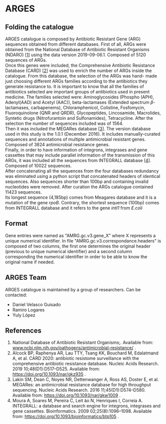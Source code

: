 # ARGES
## Folding the catalogue<br/>
ARGES catalogue is composed by Antibiotic Resistant Gene (ARG) sequences obtained from different 
databases. 
First of all, ARGs were obtained from the National Database of 
Antibiotic Resistant Organisms (NDARO) \[[1](#NDARO)\] using the data version 2019-09-06.1. Composed of 5120 sequences of ARGs.<br/>
Once this genes were included, the Comprehensive Antibiotic Resistance 
Database (CARD) \[[2](#CARD)\] was used to enrich the number of ARGs inside 
the catalogue. From this database, the selection of the ARGs was hand-
made just choosing different ARGs families according to the antibiotics they 
generate resistance to. It is important to know that all the families of 
antibiotics selected are important groups of antibiotics used in present 
medicine. The families selected were: Aminoglycosides (Phospho (APH), 
Adenyl(AAD) and Acetyl (AAC)), beta-lactamases (Extended spectrum 
$\beta$-lactamases, carbapenems), Chloramphenicol, Colistine, Fosfomycin,
Fluoroquinolone (QNR and QRDR), Glycopeptides, Lincosamide, Macrolides, 
Syntetic drugs (Nitrofurantoin and Sulfonamides), Tetracycline. After the 
selection the number of sequences included was of 1564.<br/>
Then it was included the MEGARes database \[[3](#MEGARes)\]. The version 
database used in this study is the 1.0.1 (December 2016). It includes 
manually-curated sequences and annotations of multiple antimicrobial 
resistant genes. Composed of 3824 antimicrobial resistance genes.<br/>
Finally, in order to have information of integrons, integrases and gene 
cassettes that may include parallel information of the transmission of this 
ARGs, it was included all the sequences from INTEGRALL database 
\[[4](#INTEGRALL)\]. Composed of 10022 sequences.<br/>
After concatenating all the sequences from the four databases redundancy 
was eliminated using a python script that concatenated headers of identical sequences. Also sequences shorter than 100bp and containing invalid nucleotides were removed. After curation the 
ARGs catalogue contained 11423 sequences.<br/>
Its longest sequence (4,185bp) comes from Meagares database and it is a mutation of the gene *rpoB*. Contrary, the shortest sequence (100bp) comes from INTEGRALL database and it refers to the gene *intI1* from *E.coli*
## Format<br/>
Gene entries were named as "AMRG.gc.v3.gene_X" where X represents a unique numerical identifier. In file "AMRG.gc.v3.correspondance.headers" is composed of two columns, the first one determines the original header (previous to unique numerical identifier) and a second column corresponding the numerical identifier in order to be able to know the original name if needed.
## ARGES Team<br/>
ARGES catalogue is maintained by a group of researchers. Can be contacted:
- Daniel Velasco Guisado
- Ramiro Logares
- Yuly López
## References<br/>
1. <a name="NDARO"></a>National Database of Antibiotic Resistant Organisms;.  Available from:
www.ncbi.nlm.nih.gov/pathogens/antimicrobial-resistance/
.
2. <a name="CARD"></a>Alcock BP, Raphenya AR, Lau TTY, Tsang KK, Bouchard M,
Edalatmand A, et al.  CARD 2020: antibiotic resistome surveillance with
the comprehensive antibiotic resistance database.  Nucleic Acids
Research. 2019 10;48(D1):D517–D525.  Available from:
https://doi.org/10.1093/nar/gkz935
.
3. <a name="MEGARes"></a>Lakin SM, Dean C, Noyes NR, Dettenwanger A, Ross AS, Doster E,
et al.  MEGARes: an antimicrobial resistance database for high
throughput sequencing.  Nucleic Acids Research. 2016
11;45(D1):D574–D580.  Available from:
https://doi.org/10.1093/nar/gkw1009
.
4. <a name="INTEGRALL"></a>Moura A, Soares M, Pereira C, Leit ̃ao N, Henriques I, Correia A.
INTEGRALL: a database and search engine for integrons, integrases and
gene cassettes.  Bioinformatics. 2009 02;25(8):1096–1098.  Available
from:
https://doi.org/10.1093/bioinformatics/btp105
.
